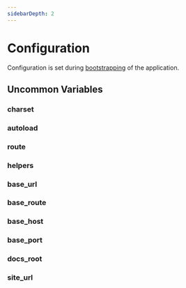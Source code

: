 ```yaml
---
sidebarDepth: 2
---
```

# Configuration

Configuration is set during [bootstrapping](/documentation/bootstrapping.md) of the application.

## Uncommon Variables

### charset

### autoload

### route

### helpers

### base_url

### base_route

### base_host

### base_port

### docs_root

### site_url
